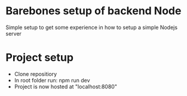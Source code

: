 # Barebones setup of backend Node
Simple setup to get some experience in how to setup a simple Nodejs server

# Project setup
- Clone repositiory
- In root folder run: npm run dev
- Project is now hosted at "localhost:8080"